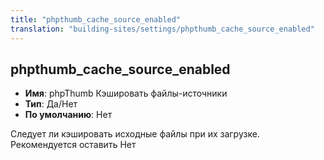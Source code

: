 ```yaml
---
title: "phpthumb_cache_source_enabled"
translation: "building-sites/settings/phpthumb_cache_source_enabled"
---
```


## phpthumb_cache_source_enabled

-   **Имя**: phpThumb Кэшировать файлы-источники
-   **Тип**: Да/Нет
-   **По умолчанию**: Нет

Следует ли кэшировать исходные файлы при их загрузке. Рекомендуется оставить Нет
